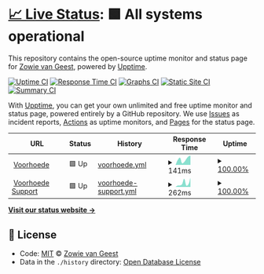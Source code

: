 # [📈 Live Status](https://zowievangeest.github.io/voorhoede-support-upptime): <!--live status--> **🟩 All systems operational**

This repository contains the open-source uptime monitor and status page for [Zowie van Geest](https://zowievangeest.nl), powered by [Upptime](https://github.com/upptime/upptime).

[![Uptime CI](https://github.com/koj-co/upptime/workflows/Uptime%20CI/badge.svg)](https://github.com/koj-co/upptime/actions?query=workflow%3A%22Uptime+CI%22)
[![Response Time CI](https://github.com/koj-co/upptime/workflows/Response%20Time%20CI/badge.svg)](https://github.com/koj-co/upptime/actions?query=workflow%3A%22Response+Time+CI%22)
[![Graphs CI](https://github.com/koj-co/upptime/workflows/Graphs%20CI/badge.svg)](https://github.com/koj-co/upptime/actions?query=workflow%3A%22Graphs+CI%22)
[![Static Site CI](https://github.com/koj-co/upptime/workflows/Static%20Site%20CI/badge.svg)](https://github.com/koj-co/upptime/actions?query=workflow%3A%22Static+Site+CI%22)
[![Summary CI](https://github.com/koj-co/upptime/workflows/Summary%20CI/badge.svg)](https://github.com/koj-co/upptime/actions?query=workflow%3A%22Summary+CI%22)

With [Upptime](https://upptime.js.org), you can get your own unlimited and free uptime monitor and status page, powered entirely by a GitHub repository. We use [Issues](https://github.com/zowievangeest/voorhoede-support-upptime/issues) as incident reports, [Actions](https://github.com/zowievangeest/voorhoede-support-upptime/actions) as uptime monitors, and [Pages](https://zowievangeest.github.io/voorhoede-support-upptime) for the status page.

<!--start: status pages-->
<!-- This summary is generated by Upptime (https://github.com/upptime/upptime) -->
<!-- Do not edit this manually, your changes will be overwritten -->
<!-- prettier-ignore -->
| URL | Status | History | Response Time | Uptime |
| --- | ------ | ------- | ------------- | ------ |
| <img alt="" src="https://icons.duckduckgo.com/ip3/www.voorhoede.nl.ico" height="13"> [Voorhoede](https://www.voorhoede.nl/nl/) | 🟩 Up | [voorhoede.yml](https://github.com/zowievangeest/voorhoede-support-upptime/commits/HEAD/history/voorhoede.yml) | <details><summary><img alt="Response time graph" src="./graphs/voorhoede/response-time-week.png" height="20"> 141ms</summary><br><a href="https://zowievangeest.github.io/voorhoede-support-upptime/history/voorhoede"><img alt="Response time 271" src="https://img.shields.io/endpoint?url=https%3A%2F%2Fraw.githubusercontent.com%2Fzowievangeest%2Fvoorhoede-support-upptime%2FHEAD%2Fapi%2Fvoorhoede%2Fresponse-time.json"></a><br><a href="https://zowievangeest.github.io/voorhoede-support-upptime/history/voorhoede"><img alt="24-hour response time 233" src="https://img.shields.io/endpoint?url=https%3A%2F%2Fraw.githubusercontent.com%2Fzowievangeest%2Fvoorhoede-support-upptime%2FHEAD%2Fapi%2Fvoorhoede%2Fresponse-time-day.json"></a><br><a href="https://zowievangeest.github.io/voorhoede-support-upptime/history/voorhoede"><img alt="7-day response time 141" src="https://img.shields.io/endpoint?url=https%3A%2F%2Fraw.githubusercontent.com%2Fzowievangeest%2Fvoorhoede-support-upptime%2FHEAD%2Fapi%2Fvoorhoede%2Fresponse-time-week.json"></a><br><a href="https://zowievangeest.github.io/voorhoede-support-upptime/history/voorhoede"><img alt="30-day response time 166" src="https://img.shields.io/endpoint?url=https%3A%2F%2Fraw.githubusercontent.com%2Fzowievangeest%2Fvoorhoede-support-upptime%2FHEAD%2Fapi%2Fvoorhoede%2Fresponse-time-month.json"></a><br><a href="https://zowievangeest.github.io/voorhoede-support-upptime/history/voorhoede"><img alt="1-year response time 245" src="https://img.shields.io/endpoint?url=https%3A%2F%2Fraw.githubusercontent.com%2Fzowievangeest%2Fvoorhoede-support-upptime%2FHEAD%2Fapi%2Fvoorhoede%2Fresponse-time-year.json"></a></details> | <details><summary><a href="https://zowievangeest.github.io/voorhoede-support-upptime/history/voorhoede">100.00%</a></summary><a href="https://zowievangeest.github.io/voorhoede-support-upptime/history/voorhoede"><img alt="All-time uptime 99.98%" src="https://img.shields.io/endpoint?url=https%3A%2F%2Fraw.githubusercontent.com%2Fzowievangeest%2Fvoorhoede-support-upptime%2FHEAD%2Fapi%2Fvoorhoede%2Fuptime.json"></a><br><a href="https://zowievangeest.github.io/voorhoede-support-upptime/history/voorhoede"><img alt="24-hour uptime 100.00%" src="https://img.shields.io/endpoint?url=https%3A%2F%2Fraw.githubusercontent.com%2Fzowievangeest%2Fvoorhoede-support-upptime%2FHEAD%2Fapi%2Fvoorhoede%2Fuptime-day.json"></a><br><a href="https://zowievangeest.github.io/voorhoede-support-upptime/history/voorhoede"><img alt="7-day uptime 100.00%" src="https://img.shields.io/endpoint?url=https%3A%2F%2Fraw.githubusercontent.com%2Fzowievangeest%2Fvoorhoede-support-upptime%2FHEAD%2Fapi%2Fvoorhoede%2Fuptime-week.json"></a><br><a href="https://zowievangeest.github.io/voorhoede-support-upptime/history/voorhoede"><img alt="30-day uptime 100.00%" src="https://img.shields.io/endpoint?url=https%3A%2F%2Fraw.githubusercontent.com%2Fzowievangeest%2Fvoorhoede-support-upptime%2FHEAD%2Fapi%2Fvoorhoede%2Fuptime-month.json"></a><br><a href="https://zowievangeest.github.io/voorhoede-support-upptime/history/voorhoede"><img alt="1-year uptime 99.98%" src="https://img.shields.io/endpoint?url=https%3A%2F%2Fraw.githubusercontent.com%2Fzowievangeest%2Fvoorhoede-support-upptime%2FHEAD%2Fapi%2Fvoorhoede%2Fuptime-year.json"></a></details>
| <img alt="" src="https://icons.duckduckgo.com/ip3/support.voorhoede.nl.ico" height="13"> [Voorhoede Support](https://support.voorhoede.nl) | 🟩 Up | [voorhoede-support.yml](https://github.com/zowievangeest/voorhoede-support-upptime/commits/HEAD/history/voorhoede-support.yml) | <details><summary><img alt="Response time graph" src="./graphs/voorhoede-support/response-time-week.png" height="20"> 262ms</summary><br><a href="https://zowievangeest.github.io/voorhoede-support-upptime/history/voorhoede-support"><img alt="Response time 282" src="https://img.shields.io/endpoint?url=https%3A%2F%2Fraw.githubusercontent.com%2Fzowievangeest%2Fvoorhoede-support-upptime%2FHEAD%2Fapi%2Fvoorhoede-support%2Fresponse-time.json"></a><br><a href="https://zowievangeest.github.io/voorhoede-support-upptime/history/voorhoede-support"><img alt="24-hour response time 628" src="https://img.shields.io/endpoint?url=https%3A%2F%2Fraw.githubusercontent.com%2Fzowievangeest%2Fvoorhoede-support-upptime%2FHEAD%2Fapi%2Fvoorhoede-support%2Fresponse-time-day.json"></a><br><a href="https://zowievangeest.github.io/voorhoede-support-upptime/history/voorhoede-support"><img alt="7-day response time 262" src="https://img.shields.io/endpoint?url=https%3A%2F%2Fraw.githubusercontent.com%2Fzowievangeest%2Fvoorhoede-support-upptime%2FHEAD%2Fapi%2Fvoorhoede-support%2Fresponse-time-week.json"></a><br><a href="https://zowievangeest.github.io/voorhoede-support-upptime/history/voorhoede-support"><img alt="30-day response time 186" src="https://img.shields.io/endpoint?url=https%3A%2F%2Fraw.githubusercontent.com%2Fzowievangeest%2Fvoorhoede-support-upptime%2FHEAD%2Fapi%2Fvoorhoede-support%2Fresponse-time-month.json"></a><br><a href="https://zowievangeest.github.io/voorhoede-support-upptime/history/voorhoede-support"><img alt="1-year response time 213" src="https://img.shields.io/endpoint?url=https%3A%2F%2Fraw.githubusercontent.com%2Fzowievangeest%2Fvoorhoede-support-upptime%2FHEAD%2Fapi%2Fvoorhoede-support%2Fresponse-time-year.json"></a></details> | <details><summary><a href="https://zowievangeest.github.io/voorhoede-support-upptime/history/voorhoede-support">100.00%</a></summary><a href="https://zowievangeest.github.io/voorhoede-support-upptime/history/voorhoede-support"><img alt="All-time uptime 99.99%" src="https://img.shields.io/endpoint?url=https%3A%2F%2Fraw.githubusercontent.com%2Fzowievangeest%2Fvoorhoede-support-upptime%2FHEAD%2Fapi%2Fvoorhoede-support%2Fuptime.json"></a><br><a href="https://zowievangeest.github.io/voorhoede-support-upptime/history/voorhoede-support"><img alt="24-hour uptime 100.00%" src="https://img.shields.io/endpoint?url=https%3A%2F%2Fraw.githubusercontent.com%2Fzowievangeest%2Fvoorhoede-support-upptime%2FHEAD%2Fapi%2Fvoorhoede-support%2Fuptime-day.json"></a><br><a href="https://zowievangeest.github.io/voorhoede-support-upptime/history/voorhoede-support"><img alt="7-day uptime 100.00%" src="https://img.shields.io/endpoint?url=https%3A%2F%2Fraw.githubusercontent.com%2Fzowievangeest%2Fvoorhoede-support-upptime%2FHEAD%2Fapi%2Fvoorhoede-support%2Fuptime-week.json"></a><br><a href="https://zowievangeest.github.io/voorhoede-support-upptime/history/voorhoede-support"><img alt="30-day uptime 100.00%" src="https://img.shields.io/endpoint?url=https%3A%2F%2Fraw.githubusercontent.com%2Fzowievangeest%2Fvoorhoede-support-upptime%2FHEAD%2Fapi%2Fvoorhoede-support%2Fuptime-month.json"></a><br><a href="https://zowievangeest.github.io/voorhoede-support-upptime/history/voorhoede-support"><img alt="1-year uptime 100.00%" src="https://img.shields.io/endpoint?url=https%3A%2F%2Fraw.githubusercontent.com%2Fzowievangeest%2Fvoorhoede-support-upptime%2FHEAD%2Fapi%2Fvoorhoede-support%2Fuptime-year.json"></a></details>

<!--end: status pages-->

[**Visit our status website →**](https://zowievangeest.github.io/voorhoede-support-upptime)

## 📄 License

- Code: [MIT](./LICENSE) © [Zowie van Geest](https://zowievangeest.nl)
- Data in the `./history` directory: [Open Database License](https://opendatacommons.org/licenses/odbl/1-0/)
